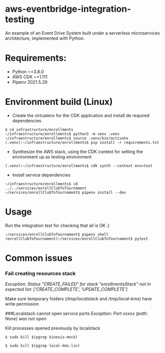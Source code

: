 # aws-eventbridge-integration-testing

An example of an Event Drive System built under a serverless microservices architecture, 
implemented with Python.

# Requirements:
* Python ~=3.8.0
* AWS CDK ~=1.111
* Pipenv 2021.5.29

# Environment build (Linux)
* Create the virtualenv for the CDK application and install de required dependencies
```
$ cd infrastructure/enrollments
~/infraestructure/enrollments$ python3 -m venv .venv
~/infraestructure/enrollments$ source .venv/bin/activate
(.venv):~/infraestructure/enrollments$ pip install -r requirements.txt
```

* Synthesize the AWS stack, using the CDK context for setting the environment up 
  as testing environment 
```
(.venv):~/infraestructure/enrollments$ cdk synth --context env=test
```

* Install service dependencies
```
~/infraestructure/enrollments$ cd ../../services/enrollClubToTournament
~/services/enrollClubToTournament$ pipenv install --dev
```

# Usage
Run the integration test for checking that all is OK :)
```
~/services/enrollClubToTournament$ pipenv shell
(enrollClubToTournament)~/services/enrollClubToTournament$ pytest
```

# Common issues
### Fail creating resources stack
_Exception: Status "CREATE_FAILED" for stack "enrollmentsStack" not in expected list: ['CREATE_COMPLETE', 'UPDATE_COMPLETE']_
  
Make sure temporary folders (_/tmp/localstack_ and _/tmp/local-kms_) have write permission

###Localstack cannot open service ports
_Exception: Port xxxxx (path: None) was not open_

  
Kill processes opened previously by localstack

```
$ sudo kill $(pgrep kinesis-mock)

$ sudo kill $(pgrep local-kms.lin)
```  


